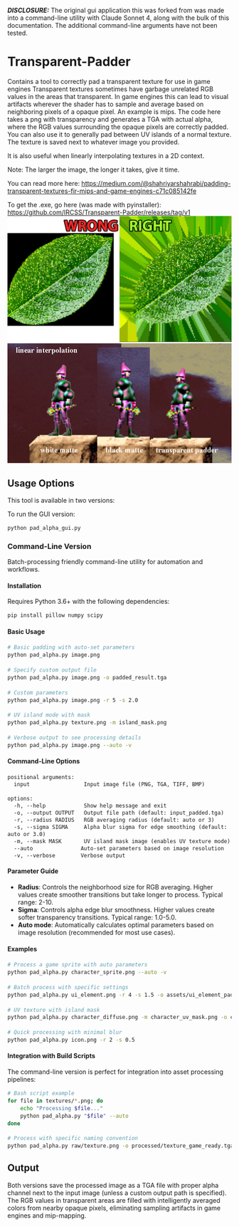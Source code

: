 ***DISCLOSURE:*** The original gui application this was forked from was made into a command-line utility with Claude Sonnet 4, along with the bulk of this documentation. The additional command-line arguments have not been tested.

# Transparent-Padder

Contains a tool to correctly pad a transparent texture for use in game engines 
Transparent textures sometimes have garbage unrelated RGB values in the areas that transparent. In game engines this can lead to visual artifacts wherever the shader has to sample and average based on neighboring pixels of a opaque pixel. An example is mips. The code here takes a png with transparency and generates a TGA with actual alpha, where the RGB values surrounding the opaque pixels are correctly padded. You can also use it to generally pad between UV islands of a normal texture. The texture is saved next to whatever image you provided.

It is also useful when linearly interpolating textures in a 2D context. 

Note: The larger the image, the longer it takes, give it time.

You can read more here: https://medium.com/@shahriyarshahrabi/padding-transparent-textures-fir-mips-and-game-engines-c71c085142fe

To get the .exe, go here (was made with pyinstaller): https://github.com/IRCSS/Transparent-Padder/releases/tag/v1
![cover](documentation/cover.jpg "Padding Transparency")
![cover](documentation/comparison.png "Padding Transparency")

## Usage Options

This tool is available in two versions:

To run the GUI version:
```bash
python pad_alpha_gui.py
```

### Command-Line Version
Batch-processing friendly command-line utility for automation and workflows.

#### Installation
Requires Python 3.6+ with the following dependencies:
```bash
pip install pillow numpy scipy
```

#### Basic Usage
```bash
# Basic padding with auto-set parameters
python pad_alpha.py image.png

# Specify custom output file
python pad_alpha.py image.png -o padded_result.tga

# Custom parameters
python pad_alpha.py image.png -r 5 -s 2.0

# UV island mode with mask
python pad_alpha.py texture.png -m island_mask.png

# Verbose output to see processing details
python pad_alpha.py image.png --auto -v
```

#### Command-Line Options
```
positional arguments:
  input                 Input image file (PNG, TGA, TIFF, BMP)

options:
  -h, --help            Show help message and exit
  -o, --output OUTPUT   Output file path (default: input_padded.tga)
  -r, --radius RADIUS   RGB averaging radius (default: auto or 3)
  -s, --sigma SIGMA     Alpha blur sigma for edge smoothing (default: auto or 3.0)
  -m, --mask MASK       UV island mask image (enables UV texture mode)
  --auto               Auto-set parameters based on image resolution
  -v, --verbose        Verbose output
```

#### Parameter Guide
- **Radius**: Controls the neighborhood size for RGB averaging. Higher values create smoother transitions but take longer to process. Typical range: 2-10.
- **Sigma**: Controls alpha edge blur smoothness. Higher values create softer transparency transitions. Typical range: 1.0-5.0.
- **Auto mode**: Automatically calculates optimal parameters based on image resolution (recommended for most use cases).

#### Examples
```bash
# Process a game sprite with auto parameters
python pad_alpha.py character_sprite.png --auto -v

# Batch process with specific settings
python pad_alpha.py ui_element.png -r 4 -s 1.5 -o assets/ui_element_padded.tga

# UV texture with island mask
python pad_alpha.py character_diffuse.png -m character_uv_mask.png -o character_diffuse_padded.tga

# Quick processing with minimal blur
python pad_alpha.py icon.png -r 2 -s 0.5
```

#### Integration with Build Scripts
The command-line version is perfect for integration into asset processing pipelines:

```bash
# Bash script example
for file in textures/*.png; do
    echo "Processing $file..."
    python pad_alpha.py "$file" --auto
done

# Process with specific naming convention
python pad_alpha.py raw/texture.png -o processed/texture_game_ready.tga
```

## Output
Both versions save the processed image as a TGA file with proper alpha channel next to the input image (unless a custom output path is specified). The RGB values in transparent areas are filled with intelligently averaged colors from nearby opaque pixels, eliminating sampling artifacts in game engines and mip-mapping.
